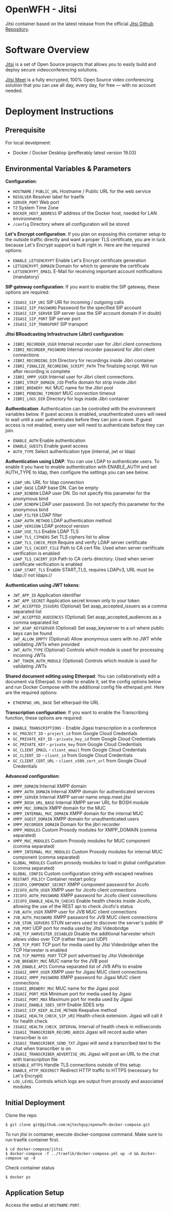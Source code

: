 # OpenWFH - Jitsi
Jitsi container based on the latest release from the official [Jitsi Github Repository](https://github.com/jitsi/docker-jitsi-meet).

# Software Overview
[Jitsi](https://jitsi.org) is a set of Open Source projects that allows you to easily build and deploy secure videoconferencing solutions.

[Jitsi Meet](https://jitsi.org/jitsi-meet) is a fully encrypted, 100% Open Source video conferencing solution that you can use all day, every day, for free — with no account needed.

# Deployment Instructions
## Prerequisite
For local develpment:
- Docker / Docker Desktop (prefferably latest version 19.03)

## Environmental Variables & Parameters

__Configuration__:
- `HOSTNAME` / `PUBLIC_URL` Hostname / Public URL for the web service
- `RESOLVER` Resolver label for traefik
- `SERVER_PORT` Web port
- `TZ` System Time Zone
- `DOCKER_HOST_ADDRESS` IP address of the Docker host, needed for LAN environments
- `/config` Directory where all configuration will be stored

__Let's Encrypt configuration__:
If you plan on exposing this container setup to the outside traffic directly and want a proper TLS certificate, you are in luck because Let's Encrypt support is built right in. Here are the required options:
- `ENABLE_LETSENCRYPT` Enable Let's Encrypt certificate generation
- `LETSENCRYPT_DOMAIN` Domain for which to generate the certificate
- `LETSENCRYPT_EMAIL` E-Mail for receiving important account notifications (mandatory)

__SIP gateway configuration__:
If you want to enable the SIP gateway, these options are required:
- `JIGASI_SIP_URI` SIP URI for incoming / outgoing calls
- `JIGASI_SIP_PASSWORD` Password for the specified SIP account
- `JIGASI_SIP_SERVER` SIP server (use the SIP account domain if in doubt)
- `JIGASI_SIP_PORT` SIP server port
- `JIGASI_SIP_TRANSPORT` SIP transport

__JItsi BRoadcasting Infrastructure (Jibri) configuration__:
- `JIBRI_RECORDER_USER` Internal recorder user for Jibri client connections
- `JIBRI_RECORDER_PASSWORD` Internal recorder password for Jibri client connections
- `JIBRI_RECORDING_DIR` Directory for recordings inside Jibri container
- `JIBRI_FINALIZE_RECORDING_SCRIPT_PATH` The finalizing script. Will run after recording is complete
- `JIBRI_XMPP_USER` Internal user for Jibri client connections.
- `JIBRI_STRIP_DOMAIN_JID` Prefix domain for strip inside Jibri
- `JIBRI_BREWERY_MUC` MUC name for the Jibri pool
- `JIBRI_PENDING_TIMEOUT` MUC connection timeout
- `JIBRI_LOGS_DIR` Directory for logs inside Jibri container

__Authentication__:
Authentication can be controlled with the environment variables below. If guest access is enabled, unauthenticated users will need to wait until a user authenticates before they can join a room. If guest access is not enabled, every user will need to authenticate before they can join.
- `ENABLE_AUTH` Enable authentication
- `ENABLE_GUESTS` Enable guest access
- `AUTH_TYPE` Select authentication type (internal, jwt or ldap)

__Authentication using LDAP__:
You can use LDAP to authenticate users. To enable it you have to enable authentication with ENABLE_AUTH and set AUTH_TYPE to ldap, then configure the settings you can see below.
- `LDAP_URL` URL for ldap connection
- `LDAP_BASE` LDAP base DN. Can be empty
- `LDAP_BINDDN` LDAP user DN. Do not specify this parameter for the anonymous bind
- `LDAP_BINDPW` LDAP user password. Do not specify this parameter for the anonymous bind
- `LDAP_FILTER` LDAP filter
- `LDAP_AUTH_METHOD` LDAP authentication method
- `LDAP_VERSION` LDAP protocol version
- `LDAP_USE_TLS` Enable LDAP TLS
- `LDAP_TLS_CIPHERS` Set TLS ciphers list to allow
- `LDAP_TLS_CHECK_PEER` Require and verify LDAP server certificate
- `LDAP_TLS_CACERT_FILE` Path to CA cert file. Used when server certificate verification is enabled
- `LDAP_TLS_CACERT_DIR` Path to CA certs directory. Used when server certificate verification is enabled
- `LDAP_START_TLS` Enable START_TLS, requires LDAPv3, URL must be ldap:// not ldaps://

__Authentication using JWT tokens__:
- `JWT_APP_ID` Application identifier
- `JWT_APP_SECRET` Application secret known only to your token
- `JWT_ACCEPTED_ISSUERS` (Optional) Set asap_accepted_issuers as a comma separated list
- `JWT_ACCEPTED_AUDIENCES` (Optional) Set asap_accepted_audiences as a comma separated list
- `JWT_ASAP_KEYSERVER` (Optional) Set asap_keyserver to a url where public keys can be found
- `JWT_ALLOW_EMPTY` (Optional) Allow anonymous users with no JWT while validating JWTs when provided
- `JWT_AUTH_TYPE` (Optional) Controls which module is used for processing incoming JWTs
- `JWT_TOKEN_AUTH_MODULE` (Optional) Controls which module is used for validating JWTs

__Shared document editing using Etherpad__:
You can collaboratively edit a document via Etherpad. In order to enable it, set the config options below and run Docker Compose with the additional config file etherpad.yml. Here are the required options:
- `ETHERPAD_URL_BASE` Set etherpad-lite URL

__Transcription configuration__:
If you want to enable the Transcribing function, these options are required:
- `ENABLE_TRANSCRIPTIONS` - Enable Jigasi transcription in a conference
- `GC_PROJECT_ID` - `project_id` from Google Cloud Credentials
- `GC_PRIVATE_KEY_ID` - `private_key_id` from Google Cloud Credentials
- `GC_PRIVATE_KEY` - `private_key` from Google Cloud Credentials
- `GC_CLIENT_EMAIL` - `client_email` from Google Cloud Credentials
- `GC_CLIENT_ID` - `client_id` from Google Cloud Credentials
- `GC_CLIENT_CERT_URL` - `client_x509_cert_url` from Google Cloud Credentials

__Advanced configuration__:
- `XMPP_DOMAIN` Internal XMPP domain
- `XMPP_AUTH_DOMAIN` Internal XMPP domain for authenticated services
- `XMPP_SERVER` Internal XMPP server name xmpp.meet.jitsi
- `XMPP_BOSH_URL_BASE` Internal XMPP server URL for BOSH module
- `XMPP_MUC_DOMAIN` XMPP domain for the MUC
- `XMPP_INTERNAL_MUC_DOMAIN` 	XMPP domain for the internal MUC
- `XMPP_GUEST_DOMAIN` XMPP domain for unauthenticated users
- `XMPP_RECORDER_DOMAIN` Domain for the jibri recorder
- `XMPP_MODULES` Custom Prosody modules for XMPP_DOMAIN (comma separated)
- `XMPP_MUC_MODULES` Custom Prosody modules for MUC component (comma separated)
- `XMPP_INTERNAL_MUC_MODULES` Custom Prosody modules for internal MUC component (comma separated)
- `GLOBAL_MODULES` Custom prosody modules to load in global configuration (comma separated)
- `GLOBAL_CONFIG` Custom configuration string with escaped newlines
- `RESTART_POLICY` Container restart policy
- `JICOFO_COMPONENT_SECRET` XMPP component password for Jicofo
- `JICOFO_AUTH_USER` XMPP user for Jicofo client connections
- `JICOFO_AUTH_PASSWORD` XMPP password for Jicofo client connections
- `JICOFO_ENABLE_HEALTH_CHECKS` Enable health checks inside Jicofo, allowing the use of the REST api to check Jicofo's status
- `JVB_AUTH_USER` XMPP user for JVB MUC client connections
- `JVB_AUTH_PASSWORD` XMPP password for JVB MUC client connections
- `JVB_STUN_SERVERS` STUN servers used to discover the server's public IP
- `JVB_PORT` UDP port for media used by Jitsi Videobridge
- `JVB_TCP_HARVESTER_DISABLED` Disable the additional harvester which allows video over TCP (rather than just UDP)
- `JVB_TCP_PORT` TCP port for media used by Jitsi Videobridge when the TCP Harvester is enabled
- `JVB_TCP_MAPPED_PORT` TCP port advertised by Jitsi Videobridge
- `JVB_BREWERY_MUC` MUC name for the JVB pool
- `JVB_ENABLE_APIS` Comma separated list of JVB APIs to enable
- `JIGASI_XMPP_USER` XMPP user for Jigasi MUC client connections
- `JIGASI_XMPP_PASSWORD` XMPP password for Jigasi MUC client connections
- `JIGASI_BREWERY_MUC` MUC name for the Jigasi pool
- `JIGASI_PORT_MIN` Minimum port for media used by Jigasi
- `JIGASI_PORT_MAX` Maximum port for media used by Jigasi
- `JIGASI_ENABLE_SDES_SRTP` Enable SDES srtp
- `JIGASI_SIP_KEEP_ALIVE_METHOD` Keepalive method
- `JIGASI_HEALTH_CHECK_SIP_URI` Health-check extension. Jigasi will call it for health check
- `JIGASI_HEALTH_CHECK_INTERVAL` Interval of health check in milliseconds
- `JIGASI_TRANSCRIBER_RECORD_AUDIO` Jigasi will record audio when transcriber is on
- `JIGASI_TRANSCRIBER_SEND_TXT` Jigasi will send a transcribed text to the chat when transcriber is on
- `JIGASI_TRANSCRIBER_ADVERTISE_URL` Jigasi will post an URL to the chat with transcription file
- `DISABLE_HTTPS` Handle TLS connections outside of this setup
- `ENABLE_HTTP_REDIRECT` Redirect HTTP traffic to HTTPS (necessary for Let's Encrypt)
- `LOG_LEVEL` Controls which logs are output from prosody and associated modules

## Initial Deployment
Clone the repo
```console
$ git clone git@github.com:mjtechguy/openwfh-docker-compose.git
```
To run jitsi in container, execute docker-compose command. Make sure to run traefik container first.
```console
$ cd docker-compose/jitsi
$ docker-compose -f ../traefik/docker-compose.yml up -d && docker-compose up -d
```
Check container status
```console
$ docker ps
```

## Application Setup
Access the webui at `HOSTNAME:PORT`.